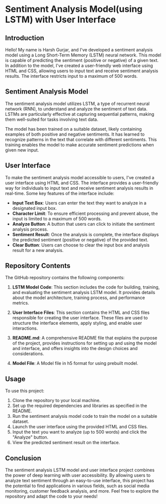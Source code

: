 # Sentiment Analysis Model(using LSTM) with User Interface

## Introduction

Hello! My name is Harsh Gurjar, and I've developed a sentiment analysis model using a Long Short-Term Memory (LSTM) neural network. This model is capable of predicting the sentiment (positive or negative) of a given text. In addition to the model, I've created a user-friendly web interface using HTML and CSS, allowing users to input text and receive sentiment analysis results. The interface restricts input to a maximum of 500 words.

## Sentiment Analysis Model

The sentiment analysis model utilizes LSTM, a type of recurrent neural network (RNN), to understand and analyze the sentiment of text data. LSTMs are particularly effective at capturing sequential patterns, making them well-suited for tasks involving text data.

The model has been trained on a suitable dataset, likely containing examples of both positive and negative sentiments. It has learned to recognize patterns in the text that correlate with different sentiments. This training enables the model to make accurate sentiment predictions when given new input.

## User Interface

To make the sentiment analysis model accessible to users, I've created a user interface using HTML and CSS. The interface provides a user-friendly way for individuals to input text and receive sentiment analysis results in real-time. Some key features of the interface include:

- **Input Text Box**: Users can enter the text they want to analyze in a designated input box.
- **Character Limit**: To ensure efficient processing and prevent abuse, the input is limited to a maximum of 500 words.
- **Analyze Button**: A button that users can click to initiate the sentiment analysis process.
- **Sentiment Result**: Once the analysis is complete, the interface displays the predicted sentiment (positive or negative) of the provided text.
- **Clear Button**: Users can choose to clear the input box and analysis result for a new analysis.

## Repository Contents

The GitHub repository contains the following components:

1. **LSTM Model Code**: This section includes the code for building, training, and evaluating the sentiment analysis LSTM model. It provides details about the model architecture, training process, and performance metrics.

2. **User Interface Files**: This section contains the HTML and CSS files responsible for creating the user interface. These files are used to structure the interface elements, apply styling, and enable user interactions.

3. **README.md**: A comprehensive README file that explains the purpose of the project, provides instructions for setting up and using the model and interface, and offers insights into the design choices and considerations.

4. **Model File**: A Model file in h5 format for using prebuilt model.

## Usage

To use this project:

1. Clone the repository to your local machine.
2. Set up the required dependencies and libraries as specified in the README.
3. Run the sentiment analysis model code to train the model on a suitable dataset.
4. Launch the user interface using the provided HTML and CSS files.
5. Input the text you want to analyze (up to 500 words) and click the "Analyze" button.
6. View the predicted sentiment result on the interface.

## Conclusion

The sentiment analysis LSTM model and user interface project combines the power of deep learning with user accessibility. By allowing users to analyze text sentiment through an easy-to-use interface, this project has the potential to find applications in various fields, such as social media monitoring, customer feedback analysis, and more. Feel free to explore the repository and adapt the code to your needs!

